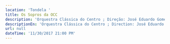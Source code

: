 ```yaml
---
location: 'Tondela '
title: Os Sopros da OCC
description: 'Orquestra Clássica do Centro ; Direção: José Eduardo Gomes'
descriptionEn: 'Orquestra Clássica do Centro ; Direction: José Eduardo Gomes '
url: null
dateTime: '11/30/2017 21:00 PM'
---
```



